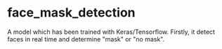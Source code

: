# face_mask_detection
A model which has been trained with Keras/Tensorflow. Firstly, it detect faces in real time and determine "mask" or "no mask".
